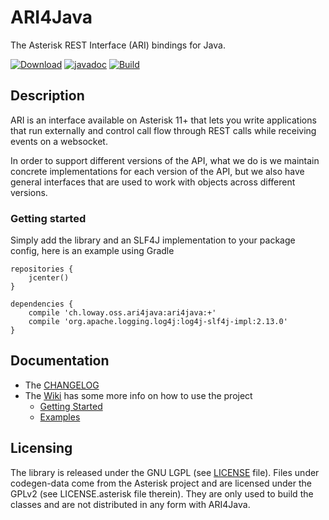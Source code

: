 # ARI4Java

The Asterisk REST Interface (ARI) bindings for Java.

[![Download](https://api.bintray.com/packages/ari4java/maven/ari4java/images/download.png)](https://bintray.com/ari4java/maven/ari4java/_latestVersion)
[![javadoc](https://javadoc.io/badge2/ch.loway.oss.ari4java/ari4java/javadoc.svg)](https://javadoc.io/doc/ch.loway.oss.ari4java/ari4java)
[![Build](https://github.com/ari4java/ari4java/workflows/ARI4Java%20Build/badge.svg?branch=master&event=push)](https://github.com/ari4java/ari4java/actions?query=workflow%3A%22ARI4Java+Build%22)

## Description

ARI is an interface available on Asterisk 11+ that lets you write applications
that run externally and control call flow through REST calls while receiving
events on a websocket.

In order to support different versions of the API, what we do is we maintain concrete implementations
for each version of the API, but we also have general interfaces that are used to work with objects
across different versions.

### Getting started

Simply add the library and an SLF4J implementation to your package config, here is an example using Gradle
```
repositories {
    jcenter()
}

dependencies {
    compile 'ch.loway.oss.ari4java:ari4java:+'
    compile 'org.apache.logging.log4j:log4j-slf4j-impl:2.13.0'
}
```

## Documentation
- The [CHANGELOG](https://github.com/ari4java/ari4java/blob/master/CHANGELOG.md)
- The [Wiki](https://github.com/ari4java/ari4java/wiki) has some more info on how to use the project
    - [Getting Started](https://github.com/ari4java/ari4java/wiki/Getting-Started)
    - [Examples](https://github.com/ari4java/ari4java/wiki/Examples)

## Licensing
The library is released under the GNU LGPL (see [LICENSE](https://github.com/ari4java/ari4java/blob/master/LICENSE) file).
Files under codegen-data come from the Asterisk project and are licensed under the GPLv2 (see LICENSE.asterisk file therein).
They are only used to build the classes and are not distributed in any form with ARI4Java.
